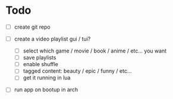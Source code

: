# Todo

- [ ] create git repo
- [ ] create a video playlist gui / tui?
    - [ ] select which game / movie / book / anime / etc... you want
    - [ ] save playlists
    - [ ] enable shuffle
    - [ ] tagged content: beauty / epic / funny / etc...
    - [ ] get it running in lua
- [ ] run app on bootup in arch

